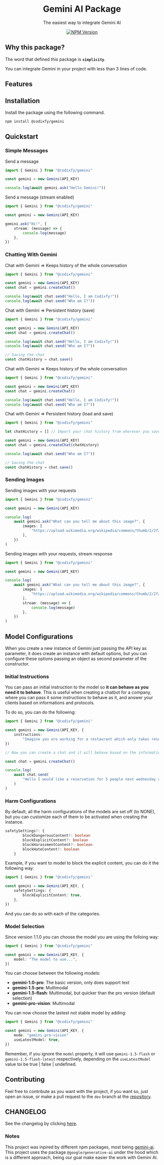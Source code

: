 <h1 align="center">Gemini AI Package</h1>
<p align="center">The easiest way to integrate Gemini AI</p>
<p align="center">
  <a aria-label="NPM Version" href="https://www.npmjs.com/package/@codixfy/gemini?activeTab=readme">
    <img alt="NPM Version" src="https://img.shields.io/npm/v/%40codixfy%2Fgemini?style=for-the-badge&logo=npm&logoColor=white&label=NPM%20VERSION&color=black">
  </a>
</p>

## Why this package?

The word that defined this package is **`simplicity`**.

You can integrate Gemini in your project with less than 3 lines of code.

## Features

## Installation

Install the package using the following command.

```bash
npm install @codixfy/gemini
```

## Quickstart

### Simple Messages

Send a message

```ts
import { Gemini } from "@codixfy/gemini"

const gemini = new Gemini(API_KEY)

console.log(await gemini.ask("Hello Gemini!"))
```

Send a message (stream enabled)

```ts
import { Gemini } from "@codixfy/gemini"

const gemini = new Gemini(API_KEY)

gemini.ask("Hi!", {
    stream: (message) => {
        console.log(message)
    },
})
```

### Chatting With Gemini

Chat with Gemini => Keeps history of the whole conversation

```ts
import { Gemini } from "@codixfy/gemini"

const gemini = new Gemini(API_KEY)
const chat = gemini.createChat()

console.log(await chat.send("Hello, I am Codixfy!"))
console.log(await chat.send("Who am I?"))
```

Chat with Gemini => Persistent history (save)

```ts
import { Gemini } from "@codixfy/gemini"

const gemini = new Gemini(API_KEY)
const chat = gemini.createChat()

console.log(await chat.send("Hello, I am Codixfy!"))
console.log(await chat.send("Who am I?"))

// Saving the chat
const chatHistory = chat.save()
```

Chat with Gemini => Keeps history of the whole conversation

```ts
import { Gemini } from "@codixfy/gemini"

const gemini = new Gemini(API_KEY)
const chat = gemini.createChat()

console.log(await chat.send("Hello, I am Codixfy!"))
console.log(await chat.send("Who am I?"))
```

Chat with Gemini => Persistent history (load and save)

```ts
import { Gemini } from "@codixfy/gemini"

let chatHistory = [] // Import your chat history from wherever you saved it

const gemini = new Gemini(API_KEY)
const chat = gemini.createChat(chatHistory)

console.log(await chat.send("Who am I?"))

// Saving the chat
const chatHistory = chat.save()
```

### Sending Images

Sending images with your requests

```ts
import { Gemini } from "@codixfy/gemini"

const gemini = new Gemini(API_KEY)

console.log(
    await gemini.ask("What can you tell me about this image?", {
        images: [
            "https://upload.wikimedia.org/wikipedia/commons/thumb/2/2f/Google_2015_logo.svg/1200px-Google_2015_logo.svg.png",
        ],
    })
)
```

Sending images with your requests, stream response

```ts
import { Gemini } from "@codixfy/gemini"

const gemini = new Gemini(API_KEY)

console.log(
    await gemini.ask("What can you tell me about this image?", {
        images: [
            "https://upload.wikimedia.org/wikipedia/commons/thumb/2/2f/Google_2015_logo.svg/1200px-Google_2015_logo.svg.png",
        ],
        stream: (message) => {
            console.log(message)
        },
    })
)
```

## Model Configurations

When you create a new instance of Gemini just passing the API key as parameter, it does create an instance with default options, but you can configure these options passing an object as second parameter of the constructor.

### Initial Instructions

You can pass an initial instruction to the model so **it can behave as you need it to behave**. This is useful when creating a chatbot for a company, where you can pass it some instructions to behave as it, and answer your clients based on informations and protocols.

To do so, you can do the following:

```ts
import { Gemini } from "@codixfy/gemini"

const gemini = new Gemini(API_KEY, {
    instructions:
        "Imagine you are working for a restaurant which only takes reservations monday to friday from 9am to 5pm. No customer can reserve out of these days and hours, no matter what. Also, you should inform every customer after doing a reservation that there will be a $100 upfront charge required. For a reservation to be successful you will need the first and last name of the customer and the party size.",
})

// Now you can create a chat and it will behave based on the information and instructions provided.

const chat = gemini.createChat()

console.log(
    await chat.send(
        "Hello I would like a reservation for 5 people next wednesday at 6pm."
    )
)
```

### Harm Configurations

By default, all the harm configurations of the models are set off (to NONE), but you can customize each of them to be activated when creating the instance.

```ts
safetySettings?: {
        blockDangerousContent?: boolean
        blockExplicitContent?: boolean
        blockHarassmentContent?: boolean
        blockHateContent?: boolean
    }
```

Example, if you want to model to block the explicit content, you can do it the following way:

```ts
import { Gemini } from "@codixfy/gemini"

const gemini = new Gemini(API_KEY, {
    safetySettings: {
        blockExplicitContent: true,
    },
})
```

And you can do so with each of the categories.

### Model Selection

Since version 1.1.0 you can choose the model you are using the folloing way:

```ts
import { Gemini } from "@codixfy/gemini"

const gemini = new Gemini(API_KEY, {
    model: "The model to use...",
})
```

You can choose between the following models:

-   **gemini-1.0-pro**: The basic version, only does support text
-   **gemini-1.5-pro**: Multimodal
-   **gemini-1.5-flash**: Multimodal, but quicker than the pro version (default selection)
-   **gemini-pro-vision**: Multimodal

You can now choose the lastest not stable model by adding:

```ts
import { Gemini } from "@codixfy/gemini"

const gemini = new Gemini(API_KEY, {
    mode: "gemini-pro-vision"
    useLatestModel: true,
})
```

Remember, if you ignore the `model` property, it will use `gemini-1.5-flash` or `gemini-1.5-flash-latest` respectively, depending on the `useLatestModel` value toi be true | false | undefined.

## Contributing

Feel free to contribute as you want with the project, if you want so, just open an issue, or make a pull request to the `dev` branch at the [repository](https://github.com/joni0108/Codixfy-Gemini-Npm/tree/dev).

## CHANGELOG

See the changelog by clicking [here](https://github.com/joni0108/Codixfy-Gemini-Npm/blob/main/CHANGELOG.md).

### Notes

This project was inpired by different npm packages, most being [gemini-ai](https://github.com/EvanZhouDev/gemini-ai). This project uses the package `@google/generative-ai` under the hood which is a different approach, being our goal make easier the work with Gemini AI.
